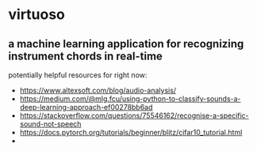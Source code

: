 # virtuoso
a machine learning application for recognizing instrument chords in real-time
-
potentially helpful resources for right now:
- https://www.altexsoft.com/blog/audio-analysis/
- https://medium.com/@mlg.fcu/using-python-to-classify-sounds-a-deep-learning-approach-ef00278bb6ad
- https://stackoverflow.com/questions/75546162/recognise-a-specific-sound-not-speech
- https://docs.pytorch.org/tutorials/beginner/blitz/cifar10_tutorial.html
- 
